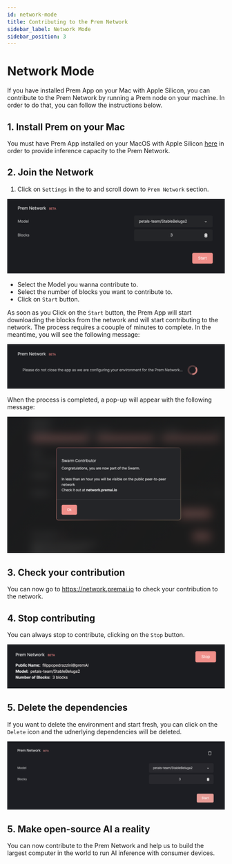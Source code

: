 ```yaml
---
id: network-mode
title: Contributing to the Prem Network
sidebar_label: Network Mode
sidebar_position: 3
---
```


# Network Mode

If you have installed Prem App on your Mac with Apple Silicon, you can contribute to the Prem Network by running a Prem node on your machine. In order to do that, you can follow the instructions below.

## 1. Install Prem on your Mac

You must have Prem App installed on your MacOS with Apple Silicon [here](/docs/prem-app/installation/install-macos) in order to provide inference capacity to the Prem Network.

## 2. Join the Network

1. Click on `Settings` in the to and scroll down to `Prem Network` section.

![Network Init](./assets/network-init.png)

- Select the Model you wanna contribute to.
- Select the number of blocks you want to contribute to.
- Click on `Start` button.

As soon as you Click on the `Start` button, the Prem App will start downloading the blocks from the network and will start contributing to the network. The process requires a coouple of minutes to complete. In the meantime, you will see the following message:

![Network Install](./assets/network-install.png)

When the process is completed, a pop-up will appear with the following message:

![Network Done](./assets/network-done.png)

## 3. Check your contribution

You can now go to https://network.premai.io to check your contribution to the network.

## 4. Stop contributing

You can always stop to contribute, clicking on the `Stop` button.

![Network Stop](./assets/network-stop.png)

## 5. Delete the dependencies

If you want to delete the environment and start fresh, you can click on the `Delete` icon and the udnerlying dependencies will be deleted.

![Network Delete](./assets/network-delete.png)

## 5. Make open-source AI a reality

You can now contribute to the Prem Network and help us to build the largest computer in the world to run AI inference with consumer devices.